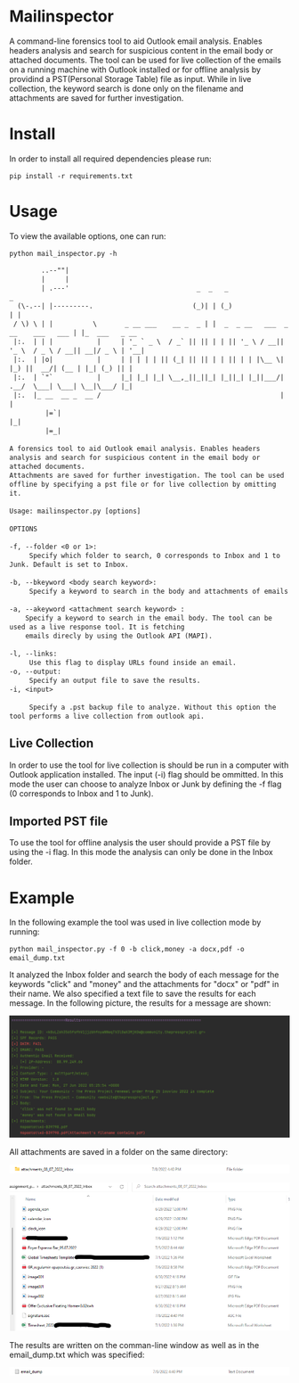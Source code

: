 # Mailinspector
A command-line forensics tool to aid Outlook email analysis. Enables headers analysis and search for suspicious content in the email body or attached documents. The tool can be used for live collection of the emails on a running machine with Outlook installed or for offline analysis by providind a PST(Personal Storage Table) file as input. While in live collection, the keyword search is done only on the filename and attachments are saved for further investigation.

# Install 
In order to install all required dependencies please run:
```
pip install -r requirements.txt 
```
# Usage
To view the available options, one can run:
```
python mail_inspector.py -h
```

```      
        ..--""|
        |     |
        | .---'                                _  _   _                                 _               
  (\-.--| |---------.                         (_)| | (_)                               | |              
 / \) \ | |          \       _ __ ___    __ _  _ | |  _  _ __   ___  _ __    ___   ___ | |_  ___   _ __ 
 |:.  | | |           |     | '_ ` _ \  / _` || || | | || '_ \ / __|| '_ \  / _ \ / __|| __|/ _ \ | '__|
 |:.  | |o|           |     | | | | | || (_| || || | | || | | |\__ \| |_) ||  __/| (__ | |_| (_) || |   
 |:.  | `"`           |     |_| |_| |_| \__,_||_||_| |_||_| |_||___/| .__/  \___| \___| \__|\___/ |_|   
 |:.  |_ __  __ _  __ /                                             | |
         |=`|                                                       |_|
         |=_|
                 
A forensics tool to aid Outlook email analysis. Enables headers analysis and search for suspicious content in the email body or attached documents.
Attachments are saved for further investigation. The tool can be used offline by specifying a pst file or for live collection by omitting it.

Usage: mailinspector.py [options]

OPTIONS

-f, --folder <0 or 1>:
	 Specify which folder to search, 0 corresponds to Inbox and 1 to Junk. Default is set to Inbox.

-b, --bkeyword <body search keyword>:
	 Specify a keyword to search in the body and attachments of emails

-a, --akeyword <attachment search keyword> :
	Specify a keyword to search in the email body. The tool can be used as a live response tool. It is fetching
	emails direcly by using the Outlook API (MAPI).

-l, --links:
	 Use this flag to display URLs found inside an email.
-o, --output:
	 Specify an output file to save the results.
-i, <input>

	 Specify a .pst backup file to analyze. Without this option the tool performs a live collection from outlook api.
```



## Live Collection
In order to use the tool for live collection is should be run in a computer with Outlook application installed. The input (-i) flag should be ommitted. In this mode the user can choose to analyze Inbox or Junk by defining the -f flag (0 corresponds to Inbox and 1 to Junk).

## Imported PST file
To use the tool for offline analysis the user should provide a PST file by using the -i flag. In this mode the analysis can only be done in the Inbox folder.

# Example 
In the following example the tool was used in live collection mode by running:
```
python mail_inspector.py -f 0 -b click,money -a docx,pdf -o email_dump.txt
```
It analyzed the Inbox folder and search the body of each message for the keywords "click" and "money" and the attachments for "docx" or "pdf" in their name. We also specified a text file to save the results for each message. In the following picture, the results for a message are shown:

![alt text](https://github.com/filipposfwt/Mailinspector/blob/main/screenshots/results_analysis.png?raw=true)

All attachments are saved in a folder on the same directory:


![alt text](https://github.com/filipposfwt/Mailinspector/blob/main/screenshots/attachments_folder.png?raw=true)

![alt text](https://github.com/filipposfwt/Mailinspector/blob/main/screenshots/attachments.png?raw=true)

The results are written on the comman-line window as well as in the email_dump.txt which was specified:

![alt text](https://github.com/filipposfwt/Mailinspector/blob/main/screenshots/email_dump.png?raw=true)
